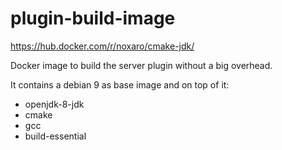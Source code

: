 # plugin-build-image

https://hub.docker.com/r/noxaro/cmake-jdk/

Docker image to build the server plugin without a big overhead.

It contains a debian 9 as base image and on top of it: 
* openjdk-8-jdk 
* cmake 
* gcc 
* build-essential 
 
